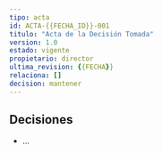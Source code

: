 ```yaml
---
tipo: acta
id: ACTA-{{FECHA_ID}}-001
titulo: "Acta de la Decisión Tomada"
version: 1.0
estado: vigente
propietario: director
ultima_revision: {{FECHA}}
relaciona: []
decision: mantener
---
```

## Decisiones
- ...
